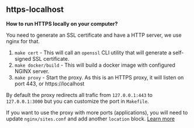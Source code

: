 ## https-localhost

**How to run HTTPS locally on your computer?**

You need to generate an SSL certificate and have a HTTP server, we use nginx for that.

1. `make cert` - This will call an `openssl` CLI utility that will generate a self-signed SSL certificate.
2. `make docker/build` - This will build a docker image with configured NGINX server.
3. `make proxy` - Start the proxy. As this is an HTTPS proxy, it will listen on port 443, or https://localhost

By default the proxy redirects all trafic from `127.0.0.1:443` to `127.0.0.1:3000` but you can customize the port in `Makefile`.

If you want to use the proxy with more ports (applications), you will need to update `nginx/sites.conf` and add another `location` block.
[Learn more](https://jozefcipa.com/blog/running-https-on-localhost)

